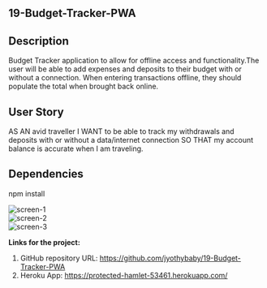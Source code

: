 ## 19-Budget-Tracker-PWA

## Description
Budget Tracker application to allow for offline access and functionality.The user will be able to add expenses and deposits to their budget with or without a connection. When entering transactions offline, they should populate the total when brought back online.

## User Story
AS AN avid traveller
I WANT to be able to track my withdrawals and deposits with or without a data/internet connection
SO THAT my account balance is accurate when I am traveling.

## Dependencies
npm install

![screen-1](https://github.com/jyothybaby/19-Budget-Tracker-PWA/blob/main/Screenshots/Capture1.JPG)<br>
![screen-2](https://github.com/jyothybaby/19-Budget-Tracker-PWA/blob/main/Screenshots/Capture2.JPG)<br>
![screen-3](https://github.com/jyothybaby/19-Budget-Tracker-PWA/blob/main/Screenshots/Capture3.JPG)<br>


<b>Links for the project:</b><br>
1. GitHub repository URL: https://github.com/jyothybaby/19-Budget-Tracker-PWA
2. Heroku App:  https://protected-hamlet-53461.herokuapp.com/

